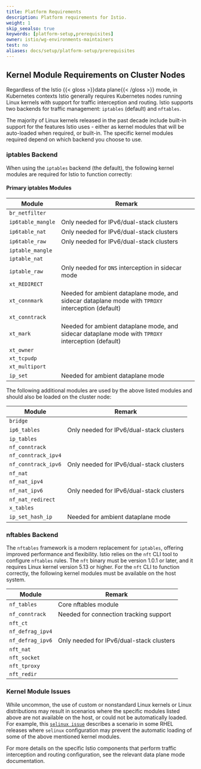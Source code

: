 ```yaml
---
title: Platform Requirements
description: Platform requirements for Istio.
weight: 1
skip_seealso: true
keywords: [platform-setup,prerequisites]
owner: istio/wg-environments-maintainers
test: no
aliases: docs/setup/platform-setup/prerequisites
---
```


## Kernel Module Requirements on Cluster Nodes

Regardless of the Istio {{< gloss >}}data plane{{< /gloss >}} mode, in Kubernetes contexts Istio generally requires Kubernetes nodes running Linux kernels with support for traffic interception and routing. Istio supports two backends for traffic management: `iptables` (default) and `nftables`.

The majority of Linux kernels released in the past decade include built-in support for the features Istio uses - either as kernel modules that will be auto-loaded when required, or built-in. The specific kernel modules required depend on which backend you choose to use.

### iptables Backend

When using the `iptables` backend (the default), the following kernel modules are required for Istio to function correctly:

#### Primary iptables Modules

| Module | Remark |
| --- | --- |
| `br_netfilter` |  |
| `ip6table_mangle` | Only needed for IPv6/dual-stack clusters |
| `ip6table_nat` | Only needed for IPv6/dual-stack clusters |
| `ip6table_raw` | Only needed for IPv6/dual-stack clusters |
| `iptable_mangle` |  |
| `iptable_nat` |  |
| `iptable_raw` | Only needed for `DNS` interception in sidecar mode |
| `xt_REDIRECT` |  |
| `xt_connmark` | Needed for ambient dataplane mode, and sidecar dataplane mode with `TPROXY` interception (default) |
| `xt_conntrack` |  |
| `xt_mark` | Needed for ambient dataplane mode, and sidecar dataplane mode with `TPROXY` interception (default) |
| `xt_owner` |  |
| `xt_tcpudp` |  |
| `xt_multiport` |  |
| `ip_set` | Needed for ambient dataplane mode |

The following additional modules are used by the above listed modules and should also be loaded on the cluster node:

| Module | Remark |
| --- | --- |
| `bridge` |  |
| `ip6_tables` | Only needed for IPv6/dual-stack clusters |
| `ip_tables` |  |
| `nf_conntrack` |  |
| `nf_conntrack_ipv4` |  |
| `nf_conntrack_ipv6` | Only needed for IPv6/dual-stack clusters |
| `nf_nat` |  |
| `nf_nat_ipv4` |  |
| `nf_nat_ipv6` | Only needed for IPv6/dual-stack clusters |
| `nf_nat_redirect` |  |
| `x_tables` |  |
| `ip_set_hash_ip` | Needed for ambient dataplane mode |

### nftables Backend

The `nftables` framework is a modern replacement for `iptables`, offering improved performance and flexibility.
Istio relies on the `nft` CLI tool to configure `nftables` rules. The `nft` binary must be version 1.0.1 or later, and it
requires Linux kernel version 5.13 or higher. For the `nft` CLI to function correctly, the following kernel modules must
be available on the host system.

| Module           | Remark                                   |
|------------------|------------------------------------------|
| `nf_tables`      | Core nftables module                     |
| `nf_conntrack`   | Needed for connection tracking support   |
| `nft_ct`         |                                          |
| `nf_defrag_ipv4` |                                          |
| `nf_defrag_ipv6` | Only needed for IPv6/dual-stack clusters |
| `nft_nat`        |                                          |
| `nft_socket`     |                                          |
| `nft_tproxy`     |                                          |
| `nft_redir`      |                                          |

### Kernel Module Issues

While uncommon, the use of custom or nonstandard Linux kernels or Linux distributions may result in scenarios where the specific modules listed above are not available on the host, or could not be automatically loaded. For example, this [`selinux issue`](https://www.suse.com/support/kb/doc/?id=000020241) describes a scenario in some RHEL releases where `selinux` configuration may prevent the automatic loading of some of the above mentioned kernel modules.

For more details on the specific Istio components that perform traffic interception and routing configuration, see the relevant data plane mode documentation.
